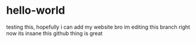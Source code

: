 # hello-world
testing this, hopefully i can add my website
bro im editing this branch right now its insane this github thing is great
